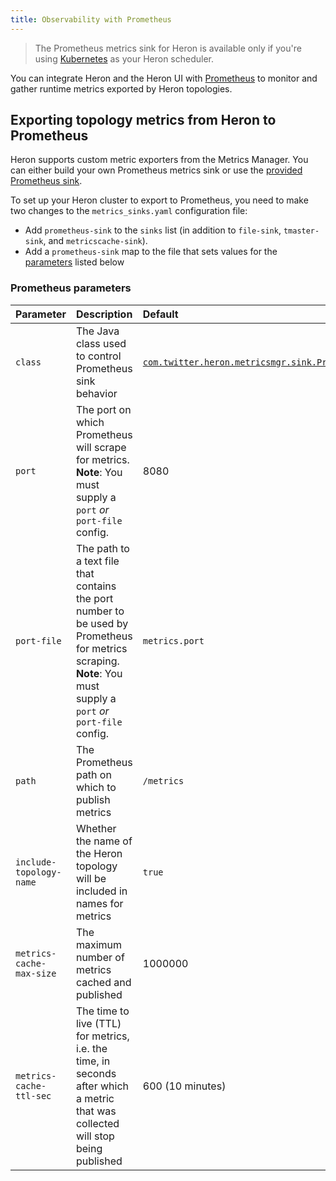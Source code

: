 ```yaml
---
title: Observability with Prometheus
---
```


> The Prometheus metrics sink for Heron is available only if you're using [Kubernetes](../../deployment/schedulers/kubernetes) as your Heron scheduler.

You can integrate Heron and the Heron UI with [Prometheus](https://prometheus.io/) to monitor and gather runtime metrics exported by Heron topologies.

## Exporting topology metrics from Heron to Prometheus

Heron supports custom metric exporters from the Metrics Manager. You can either build your own Prometheus metrics sink or use the [provided Prometheus sink](/docs/contributors/custom-metrics-sink/).

To set up your Heron cluster to export to Prometheus, you need to make two changes to the `metrics_sinks.yaml` configuration file:

* Add `prometheus-sink` to the `sinks` list (in addition to `file-sink`, `tmaster-sink`, and `metricscache-sink`).
* Add a `prometheus-sink` map to the file that sets values for the [parameters](#prometheus-parameters) listed below

### Prometheus parameters

Parameter | Description | Default
:---------|:------------|:-------
`class` | The Java class used to control Prometheus sink behavior | [`com.twitter.heron.metricsmgr.sink.PrometheusSink`](/api/com/twitter/heron/metricsmgr/sink/PrometheusSink.html)
`port` | The port on which Prometheus will scrape for metrics. **Note**: You must supply a `port` *or* `port-file` config. | 8080
`port-file` | The path to a text file that contains the port number to be used by Prometheus for metrics scraping. **Note**: You must supply a `port` *or* `port-file` config. | `metrics.port`
`path` | The Prometheus path on which to publish metrics | `/metrics`
`include-topology-name` | Whether the name of the Heron topology will be included in names for metrics | `true`
`metrics-cache-max-size` | The maximum number of metrics cached and published | 1000000
`metrics-cache-ttl-sec` | The time to live (TTL) for metrics, i.e. the time, in seconds after which a metric that was collected will stop being published | 600 (10 minutes)
